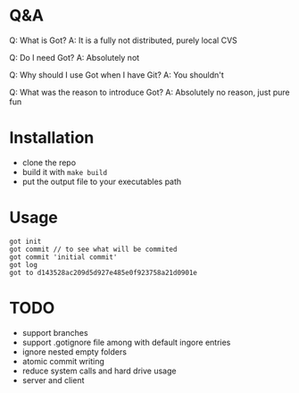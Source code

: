 # Q&A

Q: What is Got?
A: It is a fully not distributed, purely local CVS

Q: Do I need Got?
A: Absolutely not

Q: Why should I use Got when I have Git?
A: You shouldn't

Q: What was the reason to introduce Got?
A: Absolutely no reason, just pure fun

# Installation

* clone the repo
* build it with `make build`
* put the output file to your executables path

# Usage

```
got init
got commit // to see what will be commited
got commit 'initial commit'
got log
got to d143528ac209d5d927e485e0f923758a21d0901e
```

# TODO
* support branches
* support .gotignore file among with default ingore entries
* ignore nested empty folders
* atomic commit writing
* reduce system calls and hard drive usage
* server and client
